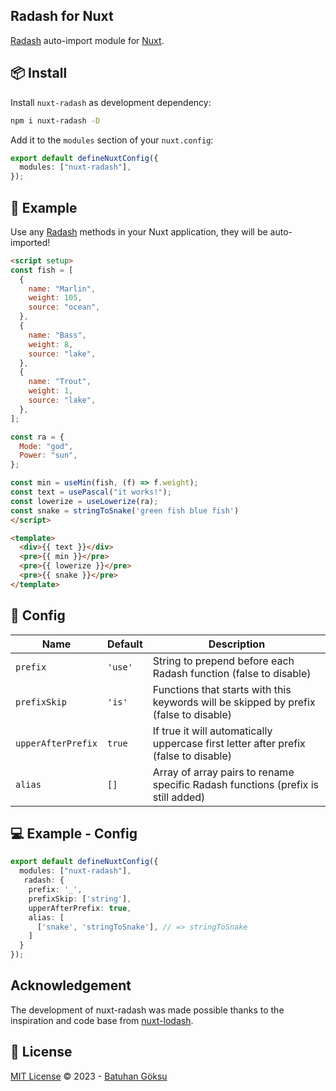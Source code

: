 ## Radash for Nuxt

[Radash](https://radash-docs.vercel.app) auto-import module for [Nuxt](https://nuxtjs.org).

## 📦 Install

Install `nuxt-radash` as development dependency:

```bash
npm i nuxt-radash -D
```

Add it to the `modules` section of your `nuxt.config`:

```ts
export default defineNuxtConfig({
  modules: ["nuxt-radash"],
});
```

## 🚀 Example

Use any [Radash](https://radash-docs.vercel.app/) methods in your Nuxt application, they will be auto-imported!

```html
<script setup>
const fish = [
  {
    name: "Marlin",
    weight: 105,
    source: "ocean",
  },
  {
    name: "Bass",
    weight: 8,
    source: "lake",
  },
  {
    name: "Trout",
    weight: 1,
    source: "lake",
  },
];

const ra = {
  Mode: "god",
  Power: "sun",
};

const min = useMin(fish, (f) => f.weight);
const text = usePascal("it works!");
const lowerize = useLowerize(ra);
const snake = stringToSnake('green fish blue fish')
</script>

<template>
  <div>{{ text }}</div>
  <pre>{{ min }}</pre>
  <pre>{{ lowerize }}</pre>
  <pre>{{ snake }}</pre>
</template>
```

## 🔨 Config

| Name               | Default | Description                                                                           |
| ------------------ | ------- | ------------------------------------------------------------------------------------- |
| `prefix`           | `'use'` | String to prepend before each Radash function (false to disable)                      |
| `prefixSkip`       | `'is'`  | Functions that starts with this keywords will be skipped by prefix (false to disable) |
| `upperAfterPrefix` | `true`  | If true it will automatically uppercase first letter after prefix (false to disable)  |
| `alias`            | `[]`    | Array of array pairs to rename specific Radash functions (prefix is still added)      |

## 💻 Example - Config

```ts
export default defineNuxtConfig({
  modules: ["nuxt-radash"],
   radash: {
    prefix: '_',
    prefixSkip: ['string'],
    upperAfterPrefix: true,
    alias: [
      ['snake', 'stringToSnake'], // => stringToSnake
    ]
  }
});
```

## Acknowledgement
The development of nuxt-radash was made possible thanks to the inspiration and code base from [nuxt-lodash](https://github.com/cipami/nuxt-lodash).

## 📄 License

[MIT License](https://github.com/bbg/nuxt-radash/blob/master/LICENSE) © 2023 - [Batuhan Göksu](https://github.com/bbg)
